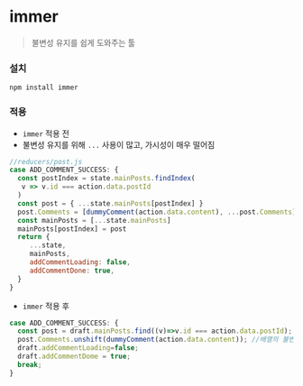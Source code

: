 # immer
> 불변성 유지를 쉽게 도와주는 툴
### 설치
`npm install immer`

### 적용
- `immer` 적용 전
- 불변성 유지를 위해 `...` 사용이 많고, 가시성이 매우 떨어짐
```jsx
//reducers/post.js
case ADD_COMMENT_SUCCESS: {
  const postIndex = state.mainPosts.findIndex(
   v => v.id === action.data.postId
  )
  const post = { ...state.mainPosts[postIndex] }
  post.Comments = [dummyComment(action.data.content), ...post.Comments]
  const mainPosts = [...state.mainPosts]
  mainPosts[postIndex] = post
  return {
     ...state,
     mainPosts,
     addCommentLoading: false,
     addCommentDone: true,
  }
}
```
- `immer` 적용 후
```jsx
case ADD_COMMENT_SUCCESS: {
  const post = draft.mainPosts.find((v)=>v.id === action.data.postId);
  post.Comments.unshift(dummyComment(action.data.content)); //배열의 불변성을 유지하면서 넣어줌
  draft.addCommentLoading=false;
  draft.addCommentDome = true;
  break;
}
```
